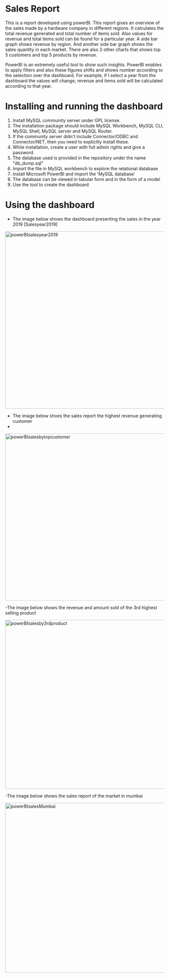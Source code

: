 # Sales Report
This is a report developed using powerBI. This report gives an overview of the sales made by a hardware company in different regions. It calculates the total revenue generated and total number of items sold. Also values for revenue and total items sold can be found for a particular year. A side bar graph shows revenue by region. And another side bar graph shows the sales quantity in each market. There are also 2 other charts that shows top 5 customers and top 5 products by revenue. 

PowerBI is an extremely useful tool to show such insights. PowerBI enables to apply filters and also these figures shifts and shows number according to the selection over the dashboard. For example, if I select a year from the dashboard the values will change, revenue and items sold will be calculated according to that year.

# Installing and running the dashboard

1. Install MySQL community server under GPL license.
2. The installation package should include MySQL Workbench, MySQL CLI, MySQL Shell, MySQL server and MySQL Router.
3. If the community server didn't include Connector/ODBC and Connector/NET, then you need to explicitly install these. 
4. While installation, create a user with full admin rights and give a password.
5. The database used is provided in the repository under the name "db_dump.sql"
6. Import the file in MySQL workbench to explore the relational database
7. Install Microsoft PowerBI and import the 'MySQL database'
8. The database can be viewed in tabular form and in the form of a model
9. Use the tool to create the dashboard

# Using the dashboard
- The image below shows the dashboard presenting the sales in the year 2019
[Salesyear2019]
<img width="563" alt="powerBIsalesyear2019" src="https://github.com/Mahreen11/sales_report/assets/63392563/6bbee96c-d8b0-455d-9137-6a8472d0029b">

- The image below shoes the sales report the highest revenue generating customer
- 
<img width="530" alt="powerBIsalesbytopcustomer" src="https://github.com/Mahreen11/sales_report/assets/63392563/61810d85-5a9a-453a-bef2-0f20e2069939">

-The image below shows the revenue and amount sold of the 3rd highest selling product

<img width="536" alt="powerBIsalesby3rdproduct" src="https://github.com/Mahreen11/sales_report/assets/63392563/7b23ded2-326e-4c0a-a148-651619ac6f88">

-The image below shows the sales report of the market in mumbai

<img width="539" alt="powerBIsalesMumbai" src="https://github.com/Mahreen11/sales_report/assets/63392563/a12d5e72-9d90-470b-9bf9-8da16b2affa1">


